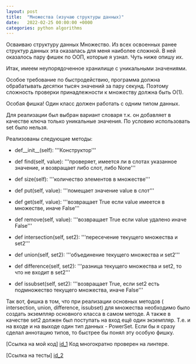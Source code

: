 ```yaml
---
layout: post
title:  "Множества (изучаю структуры данных)"
date:   2022-02-25 00:00:00 +0000
categories: python algorithms
---
```

[id_1]: https://github.com/NikLaz25/Algorithms_1/blob/main/PowerSet_5.py
[id_2]: https://github.com/NikLaz25/Algorithms_1/blob/main/PowerSet_test_5.py

Осваиваю структуру данных Множество.
Из всех освоенных ранее структур данных эта оказалась для меня наиболее сложной. В ней оказалось пару фишек по ООП, которые я узнал. Чуть ниже опишу их.

Итак, имеем неупорядоченное хранилище с уникальными значениями.

Особое требование по быстродействию, программа должна обрабатывать десятки тысяч значений за пару секунд. Поэтому сложность проверки принадлежности к множеству должна быть О(1).

Особая фишка! Один класс должен работать с одним типом данных. 

Для реализации был выбран вариант словаря т.к. он добавляет в качестве ключа только уникальные значения.
По условию использовать set было нельзя.

Реализованы следующие методы:

*    def__init__(self):
	'''Конструктор'''


*    def find(self, value):
        '''проверяет, имеется ли в слотах указанное значение,
        и возвращает либо слот, либо None'''


*    def size(self):
        '''количество элементов в множестве'''

*   def put(self, value):
        '''помещает значение value в слот'''

*    def get(self, value):
        '''возвращает True если value имеется в множестве, иначе False'''

*    def remove(self, value):
        '''возвращает True если value удалено иначе False'''

*    def intersection(self, set2):
        '''пересечение текущего множества и set2'''

*    def union(self, set2):
        '''объединение текущего множества и set2'''

*    def difference(self, set2):
        '''разница текущего множества и set2, то что не входит в set2'''

*    def issubset(self, set2):
        '''возвращает True, если set2 есть подмножество
        текущего множества, иначе False'''

Так вот, фишка в том, что при реализации основных методов ( intersection, union, difference, issubset) для множества необходимо было создать экземпляр основного класса в самом методе. А также в качестве set2 должен был поступать на вход ещё один экземпляр. Т.е. и на входе и на выходе один тип данных - PowerSet.
 Если бы я сразу сделал аннотацию типов, то быстрее бы понял эту особую фишку.


[Ссылка на мой код] [id_1]
Код многократно проверен на линтере.

[Ссылка на тесты] [id_2]




